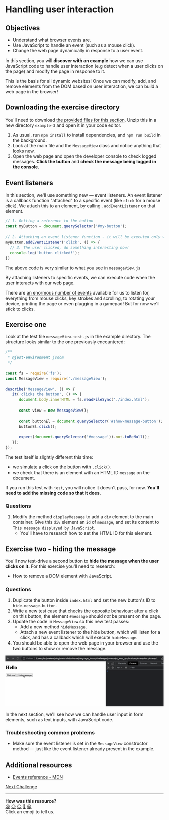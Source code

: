 # Handling user interaction

## Objectives

 * Understand what browser events are.
 * Use JavaScript to handle an event (such as a mouse click).
 * Change the web page dynamically in response to a user event.

In this section, you will **discover with an example** how we can use JavaScript
code to handle user interaction (e.g detect when a user clicks on the page) and
modify the page in response to it.

This is the basis for all dynamic websites! Once we can modify, add, and remove
elements from the DOM based on user interaction, we can build a web page in the
browser!

## Downloading the exercise directory

You'll need to download [the provided files for this
section](../resources/example-3.zip). Unzip this in a new directory `example-3` and
open it in your code editor.

1. As usual, run `npm install` to install dependencies, and `npm run build` in
   the background.
2. Look at the main file and the `MessageView` class and notice anything that
   looks new.
3. Open the web page and open the developer console to check logged messages.
   **Click the button** and **check the message being logged in the console.**

## Event listeners

In this section, we'll use something new — event listeners. An event listener
is a callback function "attached" to a specific event (like `click` for a mouse
click). We attach this to an element, by calling `.addEventListener` on that
element.

```js
// 1. Getting a reference to the button
const myButton = document.querySelector('#my-button');

// 2. Attaching an event listener function - it will be executed only when the event "happens"
myButton.addEventListener('click', () => {
  // 3. The user clicked, do something interesting now!
  console.log('button clicked!');
})
```

The above code is very similar to what you see in `messageView.js`

By attaching listeners to specific events, we can execute code when the user
interacts with our web page. 

There are [an enormous number of events](https://developer.mozilla.org/en-US/docs/Web/Events#event_listing)
available for us to listen for, everything from mouse clicks, key strokes
and scrolling, to rotating your device, printing the page or even plugging
in a gamepad! But for now we'll stick to clicks.

<!-- OMITTED -->

## Exercise one

Look at the test file `messageView.test.js` in the example directory. The
structure looks similar to the one previously encountered:

```js
/**
 * @jest-environment jsdom
 */

const fs = require('fs');
const MessageView = require('./messageView');

describe('MessageView', () => {
   it('clicks the button', () => {
      document.body.innerHTML = fs.readFileSync('./index.html');

      const view = new MessageView();

      const buttonEl = document.querySelector('#show-message-button');
      buttonEl.click();

      expect(document.querySelector('#message')).not.toBeNull();
   });
});
```

The test itself is slightly different this time:
 * we simulate a click on the button with `.click()`.
 * we check that there is an element with an HTML ID `message` on the document.

If you run this test with `jest`, you will notice it doesn't pass, for now.
**You'll need to add the missing code so that it does.**

### Questions

1. Modify the method `displayMessage` to add a `div` element to the main
container. Give this `div` element an `id` of `message`, and set its content to `This
message displayed by JavaScript`.
    * You'll have to research how to set the HTML ID for this element.

## Exercise two - hiding the message

You'll now test-drive a second button to **hide the message when
the user clicks on it.** For this exercise you'll need to research:
  * How to remove a DOM element with JavaScript.

### Questions

1. Duplicate the button inside `index.html` and set the new button's ID to
   `hide-message-button`. 
2. Write a new test case that checks the opposite behaviour: after a click on
   this button, the element `#message` should _not_ be present on the page.
3. Update the code in `MessageView` so this new test passes:
    * Add a new method `hideMessage`.
    * Attach a new event listener to the hide button, which will listen for a
      click, and has a callback which will execute `hideMessage`.
4. You should be able to open the web page in your browser and use the two
   buttons to show or remove the message.

![Showing and hiding the message](./resources/click-button.gif)

In the next section, we'll see how we can handle user input in form elements,
such as text inputs, with JavaScript code.

### Troubleshooting common problems

 * Make sure the event listener is set in the `MessageView` constructor method —
   just like the event listener already present in the example. 

## Additional resources
 * [Events reference - MDN](https://developer.mozilla.org/en-US/docs/Web/Events)

[Next Challenge](09_user_interaction_input.md)

<!-- BEGIN GENERATED SECTION DO NOT EDIT -->

---

**How was this resource?**  
[😫](https://airtable.com/shrUJ3t7KLMqVRFKR?prefill_Repository=makersacademy/javascript-web-applications&prefill_File=contents/08_user_interaction.md&prefill_Sentiment=😫) [😕](https://airtable.com/shrUJ3t7KLMqVRFKR?prefill_Repository=makersacademy/javascript-web-applications&prefill_File=contents/08_user_interaction.md&prefill_Sentiment=😕) [😐](https://airtable.com/shrUJ3t7KLMqVRFKR?prefill_Repository=makersacademy/javascript-web-applications&prefill_File=contents/08_user_interaction.md&prefill_Sentiment=😐) [🙂](https://airtable.com/shrUJ3t7KLMqVRFKR?prefill_Repository=makersacademy/javascript-web-applications&prefill_File=contents/08_user_interaction.md&prefill_Sentiment=🙂) [😀](https://airtable.com/shrUJ3t7KLMqVRFKR?prefill_Repository=makersacademy/javascript-web-applications&prefill_File=contents/08_user_interaction.md&prefill_Sentiment=😀)  
Click an emoji to tell us.

<!-- END GENERATED SECTION DO NOT EDIT -->
